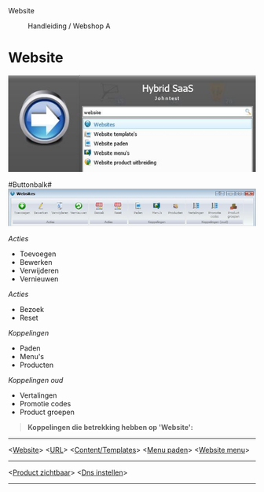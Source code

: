 <properties>
	<page>
		<title>Website</title>
		<description>Website</description>
		<context></context>
	</page>
	<menu>
		<position>Handleiding / Webshop</position>
		<title>Introductie</title>
		<sort>A</sort>
	</menu>
</properties>

# Website #
![](images/start-website.JPG)

#Buttonbalk#
![](images/buttonbalk.JPG)

*Acties*

- Toevoegen
- Bewerken
- Verwijderen
- Vernieuwen

*Acties*

- Bezoek
- Reset

*Koppelingen*

- Paden
- Menu's
- Producten

*Koppelingen oud*

- Vertalingen
- Promotie codes
- Product groepen



> **Koppelingen die betrekking hebben op 'Website':**

----------
<[Website](http://hybridsaas.support/pages/handleiding/modules/P-Z/website/Website)>
<[URL](http://hybridsaas.support/pages/handleiding/modules/P-Z/website/URL)>
<[Content/Templates](http://hybridsaas.support/pages/handleiding/modules/P-Z/website/content)>
<[Menu paden](http://hybridsaas.support/pages/handleiding/modules/P-Z/website/menupaden)>
<[Website menu](http://hybridsaas.support/pages/handleiding/modules/P-Z/website/Website-menu)>

----------
<[Product zichtbaar](http://hybridsaas.support/pages/handleiding/modules/P-Z/website/Product%20zichtbaar)>
<[Dns instellen](http://hybridsaas.support/pages/handleiding/modules/P-Z/website/koppelen-domein-aan-hybridsaas)>

----------
